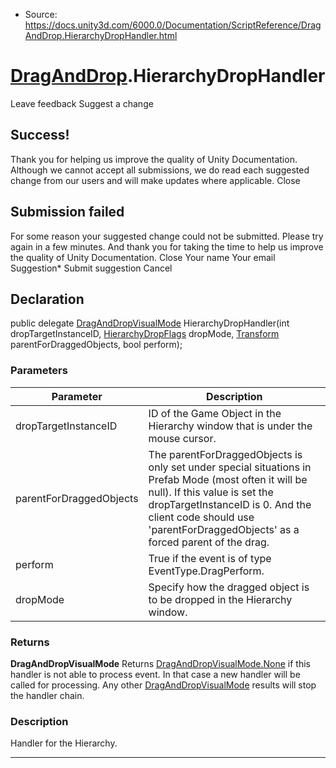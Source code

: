 * Source: https://docs.unity3d.com/6000.0/Documentation/ScriptReference/DragAndDrop.HierarchyDropHandler.html

#  [DragAndDrop](https://docs.unity3d.com/6000.0/Documentation/ScriptReference/DragAndDrop.html).HierarchyDropHandler
Leave feedback
Suggest a change
## Success!
Thank you for helping us improve the quality of Unity Documentation. Although we cannot accept all submissions, we do read each suggested change from our users and will make updates where applicable.
Close
## Submission failed
For some reason your suggested change could not be submitted. Please <a>try again</a> in a few minutes. And thank you for taking the time to help us improve the quality of Unity Documentation.
Close
Your name Your email Suggestion* Submit suggestion
Cancel
## Declaration
public delegate [DragAndDropVisualMode](https://docs.unity3d.com/6000.0/Documentation/ScriptReference/DragAndDropVisualMode.html) HierarchyDropHandler(int dropTargetInstanceID, [HierarchyDropFlags](https://docs.unity3d.com/6000.0/Documentation/ScriptReference/HierarchyDropFlags.html) dropMode, [Transform](https://docs.unity3d.com/6000.0/Documentation/ScriptReference/Transform.html) parentForDraggedObjects, bool perform); 
### Parameters
Parameter | Description  
---|---  
dropTargetInstanceID | ID of the Game Object in the Hierarchy window that is under the mouse cursor.  
parentForDraggedObjects | The parentForDraggedObjects is only set under special situations in Prefab Mode (most often it will be null). If this value is set the dropTargetInstanceID is 0. And the client code should use 'parentForDraggedObjects' as a forced parent of the drag.  
perform | True if the event is of type EventType.DragPerform.  
dropMode | Specify how the dragged object is to be dropped in the Hierarchy window.  
### Returns
**DragAndDropVisualMode** Returns [DragAndDropVisualMode.None](https://docs.unity3d.com/6000.0/Documentation/ScriptReference/DragAndDropVisualMode.None.html) if this handler is not able to process event. In that case a new handler will be called for processing. Any other [DragAndDropVisualMode](https://docs.unity3d.com/6000.0/Documentation/ScriptReference/DragAndDropVisualMode.html) results will stop the handler chain. 
### Description
Handler for the Hierarchy.
* * *
